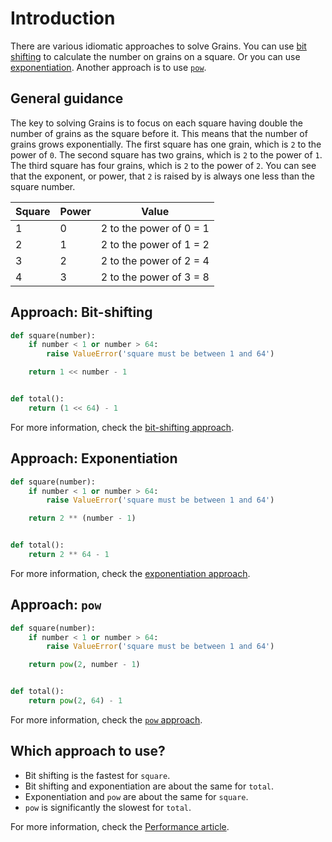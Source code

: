 # Introduction

There are various idiomatic approaches to solve Grains.
You can use [bit shifting][bit-shifting] to calculate the number on grains on a square.
Or you can use [exponentiation][exponentiation].
Another approach is to use [`pow`][pow].

## General guidance

The key to solving Grains is to focus on each square having double the number of grains as the square before it.
This means that the number of grains grows exponentially.
The first square has one grain, which is `2` to the power of `0`.
The second square has two grains, which is `2` to the power of `1`.
The third square has four grains, which is `2` to the power of `2`.
You can see that the exponent, or power, that `2` is raised by is always one less than the square number.

| Square | Power | Value                   |
| ------ | ----- | ----------------------- |
| 1      | 0     | 2 to the power of 0 = 1 |
| 2      | 1     | 2 to the power of 1 = 2 |
| 3      | 2     | 2 to the power of 2 = 4 |
| 4      | 3     | 2 to the power of 3 = 8 |


## Approach: Bit-shifting

```python
def square(number):
    if number < 1 or number > 64:
        raise ValueError('square must be between 1 and 64')

    return 1 << number - 1


def total():
    return (1 << 64) - 1

```

For more information, check the [bit-shifting approach][approach-bit-shifting].

## Approach: Exponentiation

```python
def square(number):
    if number < 1 or number > 64:
        raise ValueError('square must be between 1 and 64')

    return 2 ** (number - 1)


def total():
    return 2 ** 64 - 1

```

For more information, check the [exponentiation approach][approach-exponentiation].

## Approach: `pow`

```python
def square(number):
    if number < 1 or number > 64:
        raise ValueError('square must be between 1 and 64')

    return pow(2, number - 1)


def total():
    return pow(2, 64) - 1

```

For more information, check the [`pow` approach][approach-pow].

## Which approach to use?

- Bit shifting is the fastest for `square`.
- Bit shifting and exponentiation are about the same for `total`.
- Exponentiation and `pow` are about the same for `square`.
- `pow` is significantly the slowest for `total`.

For more information, check the [Performance article][article-performance].

[bit-shifting]: https://realpython.com/python-bitwise-operators/
[exponentiation]: https://www.codingem.com/python-exponent-maths/
[pow]: https://docs.python.org/3/library/functions.html#pow
[approach-bit-shifting]: https://exercism.org/tracks/python/exercises/grains/approaches/bit-shifting
[approach-exponentiation]: https://exercism.org/tracks/python/exercises/grains/approaches/exponentiation
[approach-pow]: https://exercism.org/tracks/python/exercises/grains/approaches/pow
[article-performance]: https://exercism.org/tracks/python/exercises/grains/articles/performance
